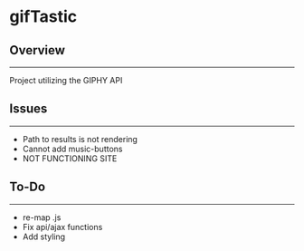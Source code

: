 # gifTastic

## Overview
---
Project utilizing the GIPHY API

## Issues
---
+ Path to results is not rendering
+ Cannot add music-buttons
+ NOT FUNCTIONING SITE

## To-Do
---
+ re-map .js
+ Fix api/ajax functions
+ Add styling
